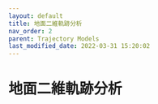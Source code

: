 ```yaml
---
layout: default
title: 地面二維軌跡分析
nav_order: 2
parent: Trajectory Models
last_modified_date: 2022-03-31 15:20:02
---
```


# 地面二維軌跡分析

